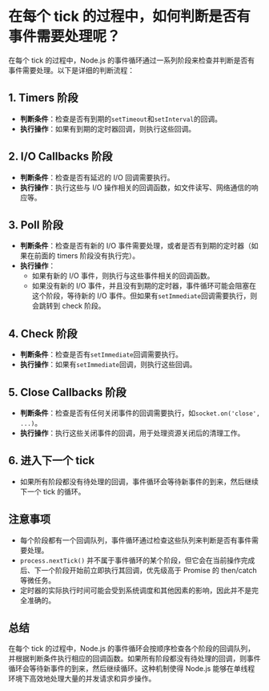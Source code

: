 # 在每个 tick 的过程中，如何判断是否有事件需要处理呢？

在每个 tick 的过程中，Node.js 的事件循环通过一系列阶段来检查并判断是否有事件需要处理。以下是详细的判断流程：

## 1. **Timers 阶段**

- **判断条件**：检查是否有到期的`setTimeout`和`setInterval`的回调。
- **执行操作**：如果有到期的定时器回调，则执行这些回调。

## 2. **I/O Callbacks 阶段**

- **判断条件**：检查是否有延迟的 I/O 回调需要执行。
- **执行操作**：执行这些与 I/O 操作相关的回调函数，如文件读写、网络通信的响应等。

## 3. **Poll 阶段**

- **判断条件**：检查是否有新的 I/O 事件需要处理，或者是否有到期的定时器（如果在前面的 timers 阶段没有执行完）。
- **执行操作**：
  - 如果有新的 I/O 事件，则执行与这些事件相关的回调函数。
  - 如果没有新的 I/O 事件，并且没有到期的定时器，事件循环可能会阻塞在这个阶段，等待新的 I/O 事件。但如果有`setImmediate`回调需要执行，则会跳转到 check 阶段。

## 4. **Check 阶段**

- **判断条件**：检查是否有`setImmediate`回调需要执行。
- **执行操作**：如果有`setImmediate`回调，则执行这些回调。

## 5. **Close Callbacks 阶段**

- **判断条件**：检查是否有任何关闭事件的回调需要执行，如`socket.on('close', ...)`。
- **执行操作**：执行这些关闭事件的回调，用于处理资源关闭后的清理工作。

## 6. **进入下一个 tick**

- 如果所有阶段都没有待处理的回调，事件循环会等待新事件的到来，然后继续下一个 tick 的循环。

## 注意事项

- 每个阶段都有一个回调队列，事件循环通过检查这些队列来判断是否有事件需要处理。
- `process.nextTick()` 并不属于事件循环的某个阶段，但它会在当前操作完成后、下一个阶段开始前立即执行其回调，优先级高于 Promise 的 then/catch 等微任务。
- 定时器的实际执行时间可能会受到系统调度和其他因素的影响，因此并不是完全准确的。

## 总结

在每个 tick 的过程中，Node.js 的事件循环会按顺序检查各个阶段的回调队列，并根据判断条件执行相应的回调函数。如果所有阶段都没有待处理的回调，则事件循环会等待新事件的到来，然后继续循环。这种机制使得 Node.js 能够在单线程环境下高效地处理大量的并发请求和异步操作。
